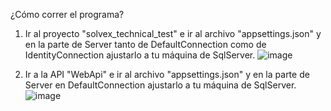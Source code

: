 ¿Cómo correr el programa?

1. Ir al proyecto "solvex_technical_test" e ir al archivo "appsettings.json" y en la parte de Server tanto de DefaultConnection como de IdentityConnection ajustarlo a tu máquina de SqlServer.
![image](https://github.com/JaimeTerrero/Solvex_Technical_Test/assets/95511131/48c78341-cb76-4b8d-8e3a-d49feb221433)

2. Ir a la API "WebApi" e ir al archivo "appsettings.json" y en la parte de Server en DefaultConnection ajustarlo a tu máquina de SqlServer.
![image](https://github.com/JaimeTerrero/Solvex_Technical_Test/assets/95511131/d8f0ed3e-e327-4d5c-92be-4fffba93fe9b)
